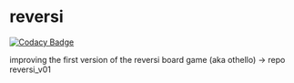 # reversi

[![Codacy Badge](https://api.codacy.com/project/badge/Grade/8e465e46ba4d4265b366b477245aa5ab)](https://app.codacy.com/manual/s81320/reversi?utm_source=github.com&utm_medium=referral&utm_content=s81320/reversi&utm_campaign=Badge_Grade_Dashboard)

improving the first version of the reversi board game (aka othello) -> repo reversi_v01
